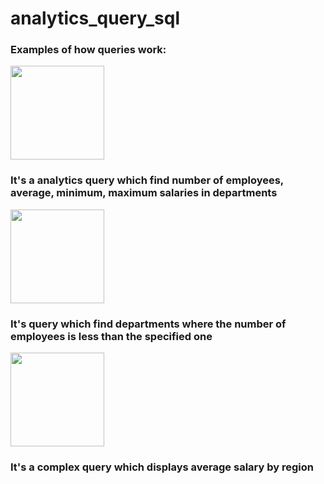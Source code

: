 # analytics_query_sql
### Examples of how queries work:

<img src="https://user-images.githubusercontent.com/144418685/268085183-aa125d56-f070-4c2e-ac62-a68f4cae51f7.png" weight="200" height="150">

### It's a analytics query which find number of employees, average, minimum, maximum salaries in departments

<img src="https://github.com/matweewadar/analytics_query_sql/assets/144418685/fc45b478-0158-48b9-b197-cc73c765aa61" weight="200" height="150">

### It's query which find departments where the number of employees is less than the specified one

<img src="https://github.com/matweewadar/analytics_query_sql/assets/144418685/f5ffa36d-86c6-4135-9d48-a2dee5309283" weight="200" height="150">

### It's a complex query which displays average salary by region
